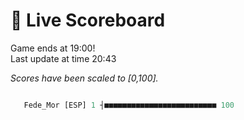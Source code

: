 # 🚩 Live Scoreboard
Game ends at 19:00!      
Last update at time 20:43      

*Scores have been scaled to [0,100].*    
```R

   Fede_Mor [ESP] 1 ┤■■■■■■■■■■■■■■■■■■■■■■■■■ 100   

```
